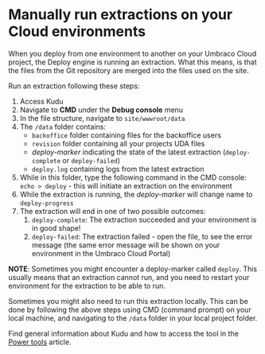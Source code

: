 # Manually run extractions on your Cloud environments

When you deploy from one environment to another on your Umbraco Cloud project, the Deploy engine is running an extraction. What this means, is that the files from the Git repository are merged into the files used on the site.

Run an extraction following these steps:

1. Access Kudu
2. Navigate to **CMD** under the **Debug console** menu
3. In the file structure, navigate to `site/wwwroot/data`
4. The `/data` folder contains:
    * `backoffice` folder containing files for the backoffice users
    * `revision` folder containing all your projects UDA files
    * *deploy-marker* indicating the state of the latest extraction (`deploy-complete` or `deploy-failed`)
    * `deploy.log` containing logs from the latest extraction
5. While in this folder, type the following command in the CMD console: `echo > deploy` - this will initiate an extraction on the environment
6. While the extraction is running, the *deploy-marker* will change name to `deploy-progress`
7. The extraction will end in one of two possible outcomes:
    1. `deploy-complete`: The extraction succeeded and your environment is in good shape!
    2. `deploy-failed`: The extraction failed - open the file, to see the error message (the same error message will be shown on your environment in the Umbraco Cloud Portal)

**NOTE**: Sometimes you might encounter a deploy-marker called `deploy`. This usually means that an extraction cannot run, and you need to restart your environment for the extraction to be able to run.

Sometimes you might also need to run this extraction locally. This can be done by following the above steps using CMD (command prompt) on your local machine, and navigating to the `/data` folder in your local project folder.

Find general information about Kudu and how to access the tool in the [Power tools](../Manual-extractions) article.